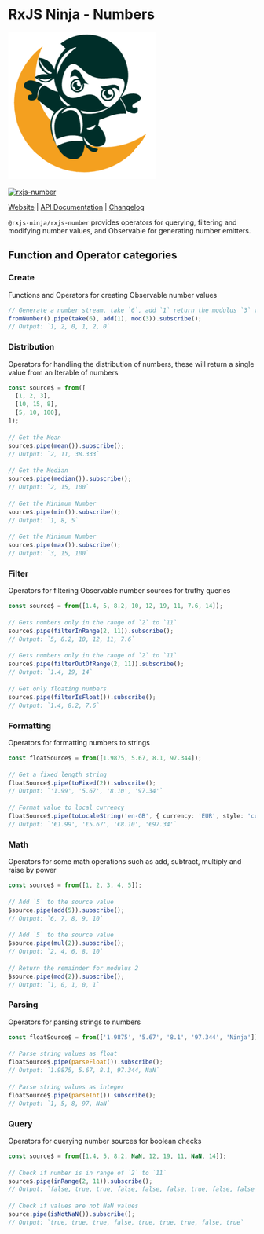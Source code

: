 # RxJS Ninja - Numbers

![The RXJS Ninja Logo](https://raw.githubusercontent.com/rxjs-ninja/rxjs-ninja/main/assets/logo.png)

[![rxjs-number](https://img.shields.io/npm/v/@rxjs-ninja/rxjs-number?label=@rxjs-ninja/rxjs-number)](https://www.npmjs.com/package/@rxjs-ninja/rxjs-number)

[Website](http://rxjs.ninja)
|
[API Documentation](https://rxjs.ninja/modules/number.html)
|
[Changelog](https://github.com/rxjs-ninja/rxjs-ninja/blob/main/libs/rxjs/number/CHANGELOG.md)

`@rxjs-ninja/rxjs-number` provides operators for querying, filtering and modifying number values, and Observable for
generating number emitters.

## Function and Operator categories

### Create

Functions and Operators for creating Observable number values

```ts
// Generate a number stream, take `6`, add `1` return the modulus `3` value
fromNumber().pipe(take(6), add(1), mod(3)).subscribe();
// Output: `1, 2, 0, 1, 2, 0`
```

### Distribution

Operators for handling the distribution of numbers, these will return a single value from an Iterable of numbers

```ts
const source$ = from([
  [1, 2, 3],
  [10, 15, 8],
  [5, 10, 100],
]);

// Get the Mean
source$.pipe(mean()).subscribe();
// Output: `2, 11, 38.333`

// Get the Median
source$.pipe(median()).subscribe();
// Output: `2, 15, 100`

// Get the Minimum Number
source$.pipe(min()).subscribe();
// Output: `1, 8, 5`

// Get the Minimum Number
source$.pipe(max()).subscribe();
// Output: `3, 15, 100`
```

### Filter

Operators for filtering Observable number sources for truthy queries

```ts
const source$ = from([1.4, 5, 8.2, 10, 12, 19, 11, 7.6, 14]);

// Gets numbers only in the range of `2` to `11`
source$.pipe(filterInRange(2, 11)).subscribe();
// Output: `5, 8.2, 10, 12, 11, 7.6`

// Gets numbers only in the range of `2` to `11`
source$.pipe(filterOutOfRange(2, 11)).subscribe();
// Output: `1.4, 19, 14`

// Get only floating numbers
source$.pipe(filterIsFloat()).subscribe();
// Output: `1.4, 8.2, 7.6`
```

### Formatting

Operators for formatting numbers to strings

```ts
const floatSource$ = from([1.9875, 5.67, 8.1, 97.344]);

// Get a fixed length string
floatSource$.pipe(toFixed(2)).subscribe();
// Output: `'1.99', '5.67', '8.10', '97.34'`

// Format value to local currency
floatSource$.pipe(toLocaleString('en-GB', { currency: 'EUR', style: 'currency' })).subscribe();
// Output: `'€1.99', '€5.67', '€8.10', '€97.34'`
```

### Math

Operators for some math operations such as add, subtract, multiply and raise by power

```ts
const source$ = from([1, 2, 3, 4, 5]);

// Add `5` to the source value
$source.pipe(add(5)).subscribe();
// Output: `6, 7, 8, 9, 10`

// Add `5` to the source value
$source.pipe(mul(2)).subscribe();
// Output: `2, 4, 6, 8, 10`

// Return the remainder for modulus 2
$source.pipe(mod(2)).subscribe();
// Output: `1, 0, 1, 0, 1`
```

### Parsing

Operators for parsing strings to numbers

```ts
const floatSource$ = from(['1.9875', '5.67', '8.1', '97.344', 'Ninja']);

// Parse string values as float
floatSource$.pipe(parseFloat()).subscribe();
// Output: `1.9875, 5.67, 8.1, 97.344, NaN`

// Parse string values as integer
floatSource$.pipe(parseInt()).subscribe();
// Output: `1, 5, 8, 97, NaN`
```

### Query

Operators for querying number sources for boolean checks

```ts
const source$ = from([1.4, 5, 8.2, NaN, 12, 19, 11, NaN, 14]);

// Check if number is in range of `2` to `11`
source$.pipe(inRange(2, 11)).subscribe();
// Output: `false, true, true, false, false, false, true, false, false`

// Check if values are not NaN values
source.pipe(isNotNaN()).subscribe();
// Output: `true, true, true, false, true, true, true, false, true`
```
